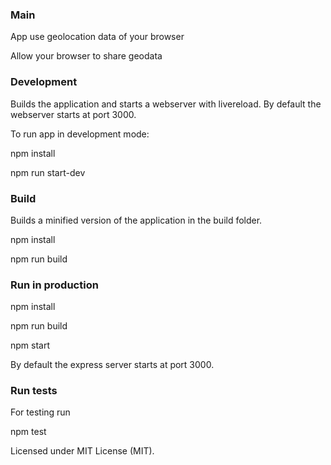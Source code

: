 ### Main

App use geolocation data of your browser

Allow your browser to share geodata


### Development
Builds the application and starts a webserver with livereload. By default the webserver starts at port 3000.

To run app in development mode:

npm install

npm run start-dev



### Build
Builds a minified version of the application in the build folder.

npm install

npm run build


### Run in production

npm install

npm run build

npm start

By default the express server starts at port 3000.



### Run tests

For testing run

npm test



Licensed under MIT License (MIT).
